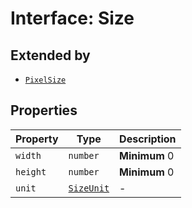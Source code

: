 # Interface: Size

## Extended by

- [`PixelSize`](pixel-size/index.md)

## Properties

| Property | Type | Description |
| ------ | ------ | ------ |
| `width` | `number` | **Minimum** 0 |
| `height` | `number` | **Minimum** 0 |
| `unit` | [`SizeUnit`](../enumerations/size-unit/index.md) | - |

